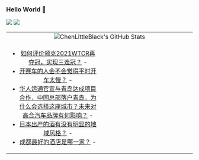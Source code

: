 ### Hello World 👋

[![](https://img.shields.io/badge/@ChenLittleBlack-1a6c81?style=flat&logo=java&logoColor=1a6c81&label=Java&colorA=ffffff)](https://www.java.com/)
[![](https://img.shields.io/badge/@ChenLittleBlack-41b883?style=flat&logo=vuedotjs&logoColor=41b883&label=Vue&colorA=ffffff)](https://cn.vuejs.org/)

<table>
<tr>
<td colspan="2" style="text-align: center;">
<img alt="ChenLittleBlack's GitHub Stats" src="https://github-readme-stats.vercel.app/api?username=ChenLittleBlack&show_icons=true&icon_color=CE1D2D&text_color=718096&bg_color=ffffff&hide_title=true" />
</td>
</tr>
<tr>
<td align="center" valign="middle">

<!-- START_SECTION:blog -->
* <a href='http://www.zhihu.com/question/502341219/answer/2282670192?utm_campaign=rss&utm_medium=rss&utm_source=rss&utm_content=title' target='_blank'>如何评价领克2021WTCR再夺冠，实现三连冠？</a> - 
* <a href='http://www.zhihu.com/question/55545930/answer/2312943589?utm_campaign=rss&utm_medium=rss&utm_source=rss&utm_content=title' target='_blank'>开赛车的人会不会觉得平时开车太慢？</a> - 
* <a href='http://www.zhihu.com/question/512162512/answer/2315608803?utm_campaign=rss&utm_medium=rss&utm_source=rss&utm_content=title' target='_blank'>华人运通官宣与青岛达成项目合作，中国总部落户青岛，为什么会选择这座城市？未来对高合汽车品牌有何影响？</a> - 
* <a href='http://www.zhihu.com/question/38748650/answer/2313384183?utm_campaign=rss&utm_medium=rss&utm_source=rss&utm_content=title' target='_blank'>日本出产的酒有没有明显的地域风格？</a> - 
* <a href='http://www.zhihu.com/question/38332338/answer/2313385119?utm_campaign=rss&utm_medium=rss&utm_source=rss&utm_content=title' target='_blank'>成都最好的酒店是哪一家？</a> - 
<!-- END_SECTION:blog -->

</td>
<td valign="middle" width="50%">

<!-- START_SECTION:douban -->

<!-- END_SECTION:douban -->

</td>
</tr>
</table>
